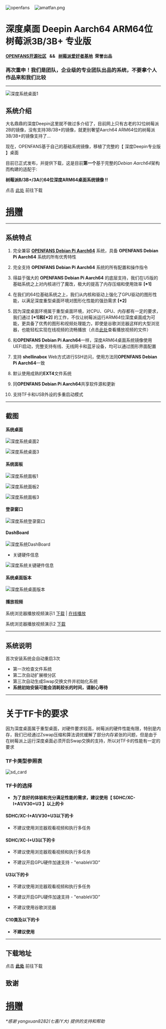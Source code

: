 ![openfans](/images/openfans.png)&nbsp;&nbsp;&nbsp;&nbsp;![amatfan.png](/images/amatfan.png)

# 深度桌面 Deepin Aarch64 ARM64位 树莓派3B/3B+ 专业版

**[OPENFANS开源社区](http://www.openfans.org)&nbsp;&nbsp; && &nbsp;&nbsp;[树莓派爱好者基地](http://www.pifan.org/)&nbsp;&nbsp;荣誉出品**

###  再次重申！我们是团队，企业级的专业团队出品的系统，不要拿个人作品来和我们比较

----

![深度系统桌面1](../images/deepin_desktop1.png)

## 系统介绍

大名鼎鼎的深度Deepin这里就不做过多介绍了，目前网上只有古老的32位树莓派2B的镜像，没有支持3B/3B+的镜像，就更别奢望Aarch64 ARM64位的树莓派3B/3B+的镜像支持了... 

现在，OPENFANS基于自己的基础系统镜像，移植了完整的【 深度Deepin专业版 】桌面

目前已正式发布，并提供下载，这是目前**第一个**基于完整的*Debian Aarch64*架构而构建的适配于:

**树莓派B/3B+/3A**的**64位深度ARM64桌面系统镜像 !!**

点击 [此处](https://pan.baidu.com/s/1hyxwtWqcjaf6G7FZTjdwKg) 前往下载

# [捐赠](../donation/README.md)

----

## 系统特点

1. 完全兼容 **[OPENFANS Debian Pi Aarch64](https://github.com/openfans-community-offical/Debian-Pi-Aarch64)** 系统，具备 **OPENFANS Debian Pi Aarch64** 系统的所有优秀特性

2. 完全支持 **OPENFANS Debian Pi Aarch64** 系统的所有配置和操作指令

3. 得益于强大的 **OPENFANS Debian Pi Aarch64** 的底层支持，我们在U5版的基础系统之上对内核进行了魔改，极大的提高了内存压缩和使用效率 **[\*1]**

4. 在我们的64位基础系统之上，我们从内核和驱动上强化了GPU驱动的图形性能，以满足深度重型桌面环境对图形化性能的强劲需求 **[\*2]**

5. 因为深度桌面环境属于重型桌面环境，对CPU、GPU、内存都有一定的要求，我们通过 **[\*1]**和**[\*2]** 的工作，不仅让树莓派运行ARM64位深度桌面成为可能，更具备了优秀的图形和视频处理能力，即使是谷歌浏览器这样的大型浏览器，也能轻松实现在线视频的流畅播放（点击[此处](./deepin.md#%E6%92%AD%E6%94%BE%E8%A7%86%E9%A2%91)查看播放视频的文件）

6. 和**OPENFANS Debian Pi Aarch64**一样，深度ARM64桌面系统镜像使用UEFI启动，完整支持有线、无线网卡和蓝牙设备，均可以通过图形界面配置

7. 支持 **shellinabox** Web方式进行SSH访问，使用方法同**OPENFANS Debian Pi Aarch64**一致

8. 默认使用成熟的**EXT4**文件系统

9. 同**OPENFANS Debian Pi Aarch64**共享软件源和更新

10. 支持TF卡和USB外设的多重启动模式

----

## 截图

#### 系统桌面

![深度系统桌面2](../images/deepin_desktop2.png)

![深度系统桌面3](../images/deepin_desktop3.png)

#### 系统面板

![深度系统面板1](../images/deepin_panel1.png)

![深度系统面板2](../images/deepin_panel2.png)

![深度系统面板3](../images/deepin_panel3.png)

#### 登录窗口

![深度系统登录窗口](../images/deepin_login.png)

#### DashBoard

![深度系统DashBoard](../images/deepin_dash.png)

- 关键硬件信息

![深度系统关键硬件信息](../images/deepin_info.png)

#### 系统桌面版本

![深度系统桌面版本](../images/deepin_version.png)

#### 播放视频

系统浏览器播放视频演示1 [下载](../videos/deep_show_1.mp4) | [在线播放](https://v.qq.com/x/page/n08348fdlcr.html)

系统浏览器播放视频演示2 [下载](../videos/deep_show_2.mp4)

----

## 系统说明

首次安装系统会自动重启3次

- 第一次检查文件系统
- 第二次自动扩展根分区
- 第三次自动生成Swap交换文件并初始化系统
- **系统初始安装可能会消耗较长的时间，请耐心等待**

----

# 关于TF卡的要求

因为深度桌面属于重型桌面，对硬件要求较高，树莓派的硬件性能有限，特别是内存，我们已经通过Zswap压缩和算法调优缓解了部分内存紧张的问题，但是由于在树莓派上运行深度桌面必须开启Swap交换的支持，所以对TF卡的性能有一定的要求

### TF卡类型参照表

![sd_card](../images/sd_card.jpg)

### TF卡的选择

- **为了良好的体验和充分满足性能的需求，建议使用【 SDHC/XC-I+A1/V30+U3 】以上的卡**

#### SDHC/XC-I+A1/V30+U3以下的卡

- 不建议使用浏览器观看视频和执行多任务

#### SDHC/XC-I+U3以下的卡

- 不建议使用浏览器观看视频和执行多任务

- 不建议开启GPU硬件加速支持 - "enableV3D"

#### U3以下的卡

- 不建议使用浏览器观看视频和执行多任务

- 不建议开启GPU硬件加速支持 - "enableV3D"

- 不建议使用谷歌浏览器

#### C10类及以下的卡

-  **不建议使用**

----

## 下载地址

点击 **[此处](https://pan.baidu.com/s/1hyxwtWqcjaf6G7FZTjdwKg)** 前往下载

## 致谢

# [捐赠](../donation/README.md)

###### *感谢 yangxuan8282(七喜/Y大) 提供的支持和帮助



